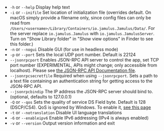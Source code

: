 
[comment]: # (This is an include file for use in multiple documents)

- `-h` or `--help` Display help text
- `-i` or `--inifile` Set location of initialization file (overrides
  default. On macOS simply provide a filename only, since config files can
  only be read from
  `/Users/<username>/Library/Containers/io.jamulus.Jamulus/Data/`. For the
  server replace `io.jamulus.Jamulus` with `io.jamulus.JamulusServer`. Turn
  on "Show Library folder" in "Show view options" in Finder to see this
  folder.)
- `-n` or `--nogui` Disable GUI (for use in headless mode)
- `-p` or `--port` Sets the local UDP port number. Default is 22124
- `--jsonrpcport` Enables JSON-RPC API server to control the app, set TCP
  port number (EXPERIMENTAL, APIs might change; only accessible from
  localhost). Please see [the JSON-RPC API Documentation
  file](https://github.com/jamulussoftware/jamulus/blob/main/docs/JSON-RPC.md).
- `--jsonrpcsecretfile` Required when using `--jsonrpcport`. Sets a path to
  a text file containing an authentication string for getting access to the
  JSON-RPC API.
- `--jsonrpcbindip` The IP address the JSON-RPC server should bind
  to. (optional, defaults to 127.0.0.1)
- `-Q` or `--qos` Sets the quality of service DS Field byte. Default is 128
  (DSCP/CS4). QoS is ignored by Windows. To enable it, [see this
  page](QOS-Windows)
- `-t` or `--notranslation` Disable UI language translations
- `-6` or `--enableipv6` Enable IPv6 addressing (IPv4 is always enabled)
- `-v` or `--version` Output version information and exit
